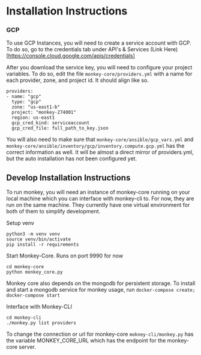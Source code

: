 # Installation Instructions


### GCP

To use GCP Instances, you will need to create a service account with GCP.  To do so, go to the credentials tab under API's & Services
(Link Here)[https://console.cloud.google.com/apis/credentials]


After you download the service key, you will need to configure your project variables.  To do so, edit the file `monkey-core/providers.yml` with a name for each provider, zone, and project id.  It should align like so.

```
providers:
- name: "gcp"
  type: "gcp"
  zone: "us-east1-b"
  project: "monkey-274001"
  region: us-east1
  gcp_cred_kind: serviceaccount
  gcp_cred_file: full_path_to_key.json
```

You will also need to make sure that `monkey-core/ansible/gcp_vars.yml` and `monkey-core/ansible/inventory/gcp/inventory.compute.gcp.yml` has the correct information as well.  It will be almost a direct mirror of providers.yml, but the auto installation has not been configured yet.


## Develop Installation Instructions

To run monkey, you will need an instance of monkey-core running on your local machine which you can interface with monkey-cli to.  For now, they are run on the same machine.  They currently have one virtual environment for both of them to simplify development.

Setup venv
```
python3 -m venv venv
source venv/bin/activate
pip install -r requirements
```

Start Monkey-Core.  Runs on port 9990 for now
```
cd monkey-core
python monkey_core.py
```

Monkey core also depends on the mongodb for persistent storage.  To install and start a mongodb service for monkey usage, run `docker-compose create; docker-compose start`

Interface with Monkey-CLI
```
cd monkey-cli
./monkey.py list providers
```
To change the connection or url for monkey-core
`mokney-cli/monkey.py` has the variable MONKEY_CORE_URL which has the endpoint for the monkey-core server.


